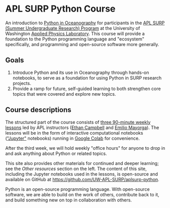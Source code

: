# APL SURP Python Course

An introduction to [Python in Oceanography](python) for participants in the [APL SURP (Summer Undergraduate Research) Program](https://www.apl.uw.edu/education/dino_sip.php) at the University of Washington [Applied Physics Laboratory](https://apl.uw.edu). This course will provide a foundation to the Python programming language and "ecosystem" specifically, and programming and open-source software more generally.

## Goals

1. Introduce Python and its use in Oceanography through hands-on notebooks, to serve as a foundation for using Python in SURP research projects.
2. Provide a ramp for future, self-guided learning to both strengthen core topics that were covered and explore new topics.

## Course descriptions

The structured part of the course consists of [three 90-minute weekly lessons](lessons/index) led by APL instructors ([Ethan Campbell](https://github.com/ethan-campbell) and [Emilio Mayorga](https://github.com/emiliom)). The lessons will be in the form of interactive computational notebooks (["Jupyter"](https://docs.jupyter.org/en/latest/what_is_jupyter.html) notebooks) running in [Google Colab](https://colab.google) for convenience.

After the third week, we will hold weekly "office hours" for anyone to drop in and ask anything about Python or related topics.

This site also provides other materials for continued and deeper learning; see the *Other resources* section on the left. The content of this site, including the Jupyter notebooks used in the lessons, is open-source and available on GitHub at https://github.com/UW-APL-SURP/aplsurp-python.

Python is an open-source programming language. With open-source software, we are able to build on the work of others, contribute back to it, and build something new on top in collaboration with others. 
